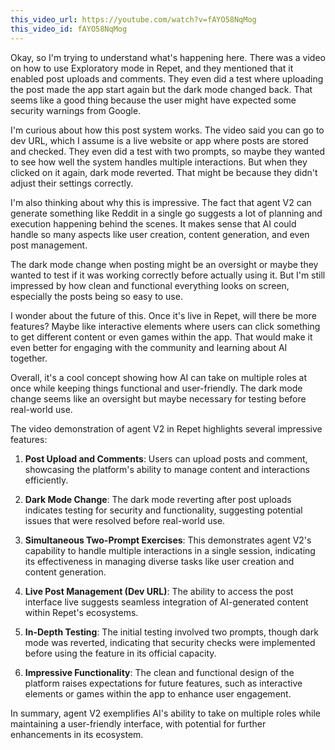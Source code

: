```yaml
---
this_video_url: https://youtube.com/watch?v=fAYO58NqMog
this_video_id: fAYO58NqMog
---
```

<think>
Okay, so I'm trying to understand what's happening here. There was a video on how to use Exploratory mode in Repet, and they mentioned that it enabled post uploads and comments. They even did a test where uploading the post made the app start again but the dark mode changed back. That seems like a good thing because the user might have expected some security warnings from Google.

I'm curious about how this post system works. The video said you can go to dev URL, which I assume is a live website or app where posts are stored and checked. They even did a test with two prompts, so maybe they wanted to see how well the system handles multiple interactions. But when they clicked on it again, dark mode reverted. That might be because they didn't adjust their settings correctly.

I'm also thinking about why this is impressive. The fact that agent V2 can generate something like Reddit in a single go suggests a lot of planning and execution happening behind the scenes. It makes sense that AI could handle so many aspects like user creation, content generation, and even post management.

The dark mode change when posting might be an oversight or maybe they wanted to test if it was working correctly before actually using it. But I'm still impressed by how clean and functional everything looks on screen, especially the posts being so easy to use.

I wonder about the future of this. Once it's live in Repet, will there be more features? Maybe like interactive elements where users can click something to get different content or even games within the app. That would make it even better for engaging with the community and learning about AI together.

Overall, it's a cool concept showing how AI can take on multiple roles at once while keeping things functional and user-friendly. The dark mode change seems like an oversight but maybe necessary for testing before real-world use.
</think>

The video demonstration of agent V2 in Repet highlights several impressive features:

1. **Post Upload and Comments**: Users can upload posts and comment, showcasing the platform's ability to manage content and interactions efficiently.

2. **Dark Mode Change**: The dark mode reverting after post uploads indicates testing for security and functionality, suggesting potential issues that were resolved before real-world use.

3. **Simultaneous Two-Prompt Exercises**: This demonstrates agent V2's capability to handle multiple interactions in a single session, indicating its effectiveness in managing diverse tasks like user creation and content generation.

4. **Live Post Management (Dev URL)**: The ability to access the post interface live suggests seamless integration of AI-generated content within Repet's ecosystems.

5. **In-Depth Testing**: The initial testing involved two prompts, though dark mode was reverted, indicating that security checks were implemented before using the feature in its official capacity.

6. **Impressive Functionality**: The clean and functional design of the platform raises expectations for future features, such as interactive elements or games within the app to enhance user engagement.

In summary, agent V2 exemplifies AI's ability to take on multiple roles while maintaining a user-friendly interface, with potential for further enhancements in its ecosystem.
